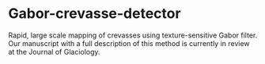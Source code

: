 # Gabor-crevasse-detector
Rapid, large scale mapping of crevasses using texture-sensitive Gabor filter. Our manuscript with a full description of this method is currently in review at the Journal of Glaciology.
